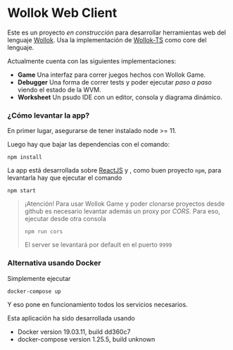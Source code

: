 # Wollok Web Client

Este es un proyecto _en construcción_ para desarrollar herramientas web del lenguaje [Wollok](https://www.wollok.org/). Usa la implementación de [Wollok-TS](https://github.com/uqbar-project/wollok-ts) como core del lenguaje.

Actualmente cuenta con las siguientes implementaciones:

- **Game** Una interfaz para correr juegos hechos con Wollok Game.
- **Debugger** Una forma de correr tests y poder ejecutar _paso a paso_ viendo el estado de la WVM.
- **Worksheet** Un psudo IDE con un editor, consola y diagrama dinámico.

### ¿Cómo levantar la app?

En primer lugar, asegurarse de tener instalado node >= 11.

Luego hay que bajar las dependencias con el comando:

```
npm install
```

La app está desarrollada sobre [ReactJS](https://reactjs.org/) y , como buen proyecto `npm`, para levantarla hay que ejecutar el comando

```
npm start
```

> ¡Atención! Para usar Wollok Game y poder clonarse proyectos desde github es necesario levantar además un proxy por _CORS_.
> Para eso, ejecutar desde otra consola
>
> ```
> npm run cors
> ```
>
> El server se levantará por default en el puerto `9999`

### Alternativa usando Docker

Simplemente ejecutar

```
docker-compose up
```

Y eso pone en funcionamiento todos los servicios necesarios.

Esta aplicación ha sido desarrollada usando

- Docker version 19.03.11, build dd360c7
- docker-compose version 1.25.5, build unknown
